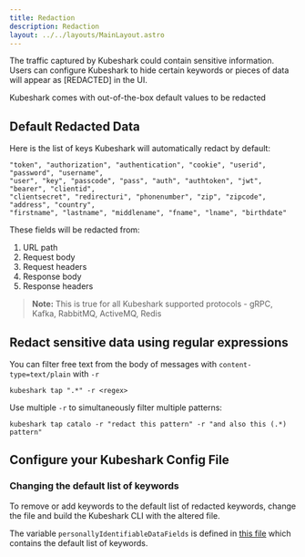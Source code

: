 ```yaml
---
title: Redaction
description: Redaction
layout: ../../layouts/MainLayout.astro
---
```


The traffic captured by Kubeshark could contain sensitive information.
Users can configure Kubeshark to hide certain keywords or pieces of data will appear as [REDACTED] in the UI.

Kubeshark comes with out-of-the-box default values to be redacted

## Default Redacted Data

Here is the list of keys Kubeshark will automatically redact by default:

```
"token", "authorization", "authentication", "cookie", "userid", "password", "username",
"user", "key", "passcode", "pass", "auth", "authtoken", "jwt", "bearer", "clientid",
"clientsecret", "redirecturi", "phonenumber", "zip", "zipcode", "address", "country",
"firstname", "lastname", "middlename", "fname", "lname", "birthdate"
```

These fields will be redacted from:

1. URL path
2. Request body
3. Request headers
4. Response body
5. Response headers

> **Note:** This is true for all Kubeshark supported protocols - gRPC, Kafka, RabbitMQ, ActiveMQ, Redis

## Redact sensitive data using regular expressions

You can filter free text from the body of messages with `content-type=text/plain` with `-r`

```shell
kubeshark tap ".*" -r <regex>
```

Use multiple `-r` to simultaneously filter multiple patterns:

```shell
kubeshark tap catalo -r "redact this pattern" -r "and also this (.*) pattern"
```

## Configure your Kubeshark Config File

### Changing the default list of keywords

To remove or add keywords to the default list of redacted keywords,
change the file and build the Kubeshark CLI with the altered file.

The variable `personallyIdentifiableDataFields` is defined
in [this file](https://github.com/kubeshark/kubeshark/blob/main/tap/extensions/http/sensitive_data_cleaner.go)
which contains the default list of keywords.
